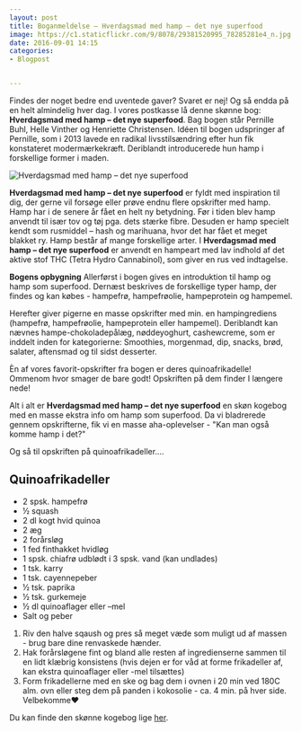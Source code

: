 ```yaml
---
layout: post
title: Boganmeldelse – Hverdagsmad med hamp – det nye superfood
image: https://c1.staticflickr.com/9/8078/29381520995_78285281e4_n.jpg
date: 2016-09-01 14:15
categories:
- Blogpost


---
```


Findes der noget bedre end uventede gaver? Svaret er nej! Og så endda på en helt almindelig hver dag. I vores postkasse lå denne skønne bog: **Hverdagsmad med hamp – det nye superfood**.Bag bogen står Pernille Buhl, Helle Vinther og Henriette Christensen. Idéen til bogen udspringer af Pernille, som i 2013 lavede en radikal livsstilsændring efter hun fik konstateret modermærkekræft. Deriblandt introducerede hun hamp i forskellige former i maden.


![Hverdagsmad med hamp – det nye superfood](https://c1.staticflickr.com/9/8078/29381520995_78285281e4_z.jpg) 
 
**Hverdagsmad med hamp – det nye superfood** er fyldt med inspiration til dig, der gerne vil forsøge eller prøve endnu flere opskrifter med hamp. Hamp har i de senere år fået en helt ny betydning. Før i tiden blev hamp anvendt til især tov og tøj pga. dets stærke fibre. Desuden er hamp specielt kendt som rusmiddel – hash og marihuana, hvor det har fået et meget blakket ry. Hamp består af mange forskellige arter. I **Hverdagsmad med hamp – det nye superfood** er anvendt en hampeart med lav indhold af det aktive stof THC (Tetra Hydro Cannabinol), som giver en rus ved indtagelse. **Bogens opbygning**Allerførst i bogen gives en introduktion til hamp og hamp som superfood. Dernæst beskrives de forskellige typer hamp, der findes og kan købes - hampefrø, hampefrøolie, hampeprotein og hampemel. Herefter giver pigerne en masse opskrifter med min. en hampingrediens (hampefrø, hampefrøolie, hampeprotein eller hampemel). Deriblandt kan nævnes hampe-chokoladepålæg, nøddeyoghurt, cashewcreme, som er inddelt inden for kategorierne: Smoothies, morgenmad, dip, snacks, brød, salater, aftensmad og til sidst desserter. Èn af vores favorit-opskrifter fra bogen er deres quinoafrikadelle! Ommenom hvor smager de bare godt! Opskriften på dem finder I længere nede!

Alt i alt er **Hverdagsmad med hamp – det nye superfood** en skøn kogebog med en masse ekstra info om hamp som superfood. Da vi bladrerede gennem opskrifterne, fik vi  en masse aha-oplevelser - "Kan man også komme hamp i det?" 

Og så til opskriften på quinoafrikadeller....  

## Quinoafrikadeller- 2 spsk. hampefrø- ½ squash - 2 dl kogt hvid quinoa- 2 æg- 2 forårsløg- 1 fed finthakket hvidløg- 1 spsk. chiafrø udblødt i 3 spsk. vand (kan undlades)- 1 tsk. karry- 1 tsk. cayennepeber- ½ tsk. paprika- ½ tsk. gurkemeje - ½ dl quinoaflager eller –mel- Salt og peber 1. Riv den halve sqaush og pres så meget væde som muligt ud af massen - brug bare dine renvaskede hænder.
2. Hak forårsløgene fint og bland alle resten af ingredienserne sammen til en lidt klæbrig konsistens (hvis dejen er for våd at forme frikadeller af, kan ekstra quinoaflager eller -mel tilsættes)
3. Form frikadellerne med en ske og bag dem i ovnen i 20 min ved 180C alm. ovn eller steg dem på panden i kokosolie - ca. 4 min. på hver side.Velbekomme❤️ 

Du kan finde den skønne kogebog lige [her](https://moellerup.com/products/hverdagsmad-med-hamp).






















